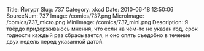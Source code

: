 Title: Йогурт 
Slug: 737 
Category: xkcd 
Date: 2010-06-18 12:50:06 
SourceNum: 737 
Image: /comics/737.png 
MicroImage: /comics/737_micro.png 
MiniImage: /comics/737_mini.png 
Description: Я твёрдо придерживаюсь мнения, что если на чём-то не указан год,  срок годности каждый раз сбрасывается, и оно опять съедобно в течение двух недель перед указанной датой. 

